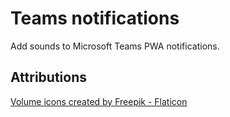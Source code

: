 # Teams notifications

Add sounds to Microsoft Teams PWA notifications.

## Attributions

<a href="https://www.flaticon.com/free-icons/volume" title="volume icons">Volume icons created by Freepik - Flaticon</a>
